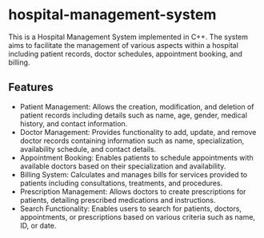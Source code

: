 # hospital-management-system

This is a Hospital Management System implemented in C++. The system aims to facilitate the management of various aspects within a hospital including patient records, doctor schedules, appointment booking, and billing.

## Features

- Patient Management: Allows the creation, modification, and deletion of patient records including details such as name, age, gender, medical history, and contact information.
- Doctor Management: Provides functionality to add, update, and remove doctor records containing information such as name, specialization, availability schedule, and contact details.
- Appointment Booking: Enables patients to schedule appointments with available doctors based on their specialization and availability.
- Billing System: Calculates and manages bills for services provided to patients including consultations, treatments, and procedures.
- Prescription Management: Allows doctors to create prescriptions for patients, detailing prescribed medications and instructions.
- Search Functionality: Enables users to search for patients, doctors, appointments, or prescriptions based on various criteria such as name, ID, or date.
